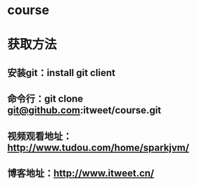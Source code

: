 # course

# 获取方法

## 安装git：install git client

## 命令行：git clone git@github.com:itweet/course.git

## 视频观看地址：http://www.tudou.com/home/sparkjvm/

## 博客地址：http://www.itweet.cn/
